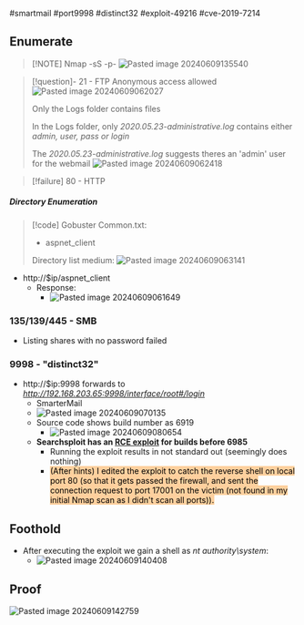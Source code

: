 #smartmail #port9998 #distinct32 #exploit-49216 #cve-2019-7214
## Enumerate

> [!NOTE] Nmap -sS -p-
> ![Pasted image 20240609135540](/Images/Pasted%20image%2020240609135540.png)

>[!question]- 21 - FTP
>Anonymous access allowed
>![Pasted image 20240609062027](/Images/Pasted%20image%2020240609062027.png)
>
>Only the Logs folder contains files
>
>In the Logs folder, only _2020.05.23-administrative.log_ contains either *admin, user, pass or login* 
>
>The _2020.05.23-administrative.log_ suggests theres an 'admin' user for the webmail
>![Pasted image 20240609062418](/Images/Pasted%20image%2020240609062418.png)

>[!failure] 80 - HTTP
##### Directory Enumeration

>[!code] Gobuster
>Common.txt:
>- aspnet_client
>
>Directory list medium:
>![Pasted image 20240609063141](/Images/Pasted%20image%2020240609063141.png)

- http://$ip/aspnet_client
	- Response:
		- ![Pasted image 20240609061649](/Images/Pasted%20image%2020240609061649.png)
### 135/139/445 - SMB

- Listing shares with no password failed
### 9998 - "distinct32"

- http://$ip:9998 forwards to _http://192.168.203.65:9998/interface/root#/login_
	- SmarterMail
	- ![Pasted image 20240609070135](/Images/Pasted%20image%2020240609070135.png)
	- Source code shows build number as 6919
		- ![Pasted image 20240609080654](/Images/Pasted%20image%2020240609080654.png)
	- **Searchsploit has an [RCE exploit](https://www.exploit-db.com/exploits/49216) for builds before 6985**
		- Running the exploit results in not standard out (seemingly does nothing)
		- <mark style="background: #FFB86CA6;">(After hints) I edited the exploit to catch the reverse shell on local port 80 (so that it gets passed the firewall, and sent the connection request to port 17001 on the victim (not found in my initial Nmap scan as I didn't scan all ports)).</mark>

## Foothold

- After executing the exploit we gain a shell as _nt authority\system_:
	- ![Pasted image 20240609140408](/Images/Pasted%20image%2020240609140408.png)

## Proof

![Pasted image 20240609142759](/Images/Pasted%20image%2020240609142759.png)

